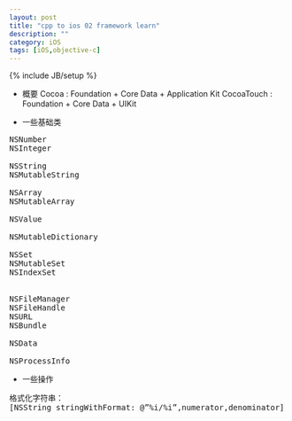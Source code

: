 ```yaml
---
layout: post
title: "cpp to ios 02 framework learn"
description: ""
category: iOS
tags: [iOS,objective-c]
---
```

{% include JB/setup %}

- 概要
Cocoa : Foundation + Core Data + Application Kit 
CocoaTouch : Foundation + Core Data + UIKit

- 一些基础类
<pre>
NSNumber 
NSInteger

NSString
NSMutableString

NSArray
NSMutableArray

NSValue

NSMutableDictionary

NSSet
NSMutableSet
NSIndexSet


NSFileManager
NSFileHandle
NSURL
NSBundle

NSData

NSProcessInfo
</pre>

- 一些操作
<pre>
格式化字符串：
[NSString stringWithFormat: @”%i/%i”,numerator,denominator]

</pre>



